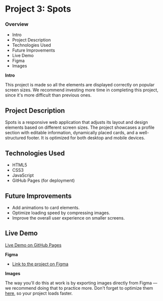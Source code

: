 # Project 3: Spots

### Overview

- Intro
- Project Description
- Technologies Used
- Future Improvements
- Live Demo
- Figma
- Images

**Intro**

This project is made so all the elements are displayed correctly on popular screen sizes. We recommend investing more time in completing this project, since it's more difficult than previous ones.

## Project Description

Spots is a responsive web application that adjusts its layout and design elements based on different screen sizes. The project showcases a profile section with editable information, dynamically placed cards, and a well-structured footer. It is optimized for both desktop and mobile devices.

## Technologies Used

- HTML5
- CSS3
- JavaScript
- GitHub Pages (for deployment)

## Future Improvements

- Add animations to card elements.
- Optimize loading speed by compressing images.
- Improve the overall user experience on smaller screens.

## Live Demo

[Live Demo on GitHub Pages](https://jagnuseng.github.io/se_project_spots/)

**Figma**

- [Link to the project on Figma](https://www.figma.com/file/BBNm2bC3lj8QQMHlnqRsga/Sprint-3-Project-%E2%80%94-Spots?type=design&node-id=2%3A60&mode=design&t=afgNFybdorZO6cQo-1)

**Images**

The way you'll do this at work is by exporting images directly from Figma — we recommend doing that to practice more. Don't forget to optimize them [here](https://tinypng.com/), so your project loads faster.
